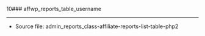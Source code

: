 10### affwp_reports_table_username

----

- Source file: admin_reports_class-affiliate-reports-list-table-php2
